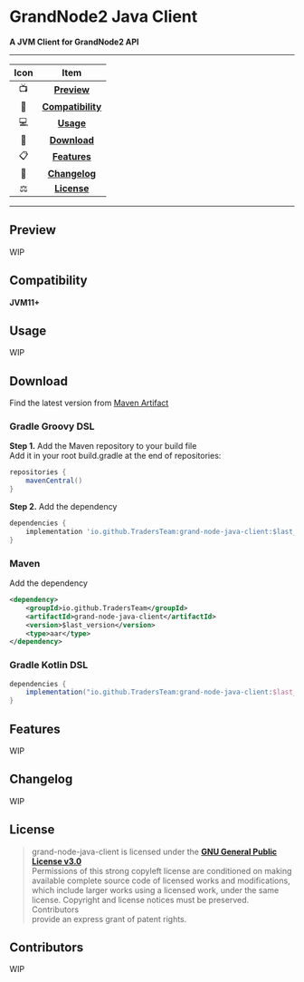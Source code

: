 # GrandNode2 Java Client

**A JVM Client for GrandNode2 API**

---

| Icon |                Item                 |
|:----:|:-----------------------------------:|
|  📺  |       [**Preview**](#Preview)       |
|  📱  | [**Compatibility**](#Compatibility) |
|  💻  |         [**Usage**](#Usage)         |
|  📩  |      [**Download**](#Download)      |
|  📋  |      [**Features**](#Features)      |
|  🧾  |     [**Changelog**](#Changelog)     |
|  ⚖️  |       [**License**](#License)       |

---

## Preview

WIP

## Compatibility

**JVM11+**

## Usage

WIP

## Download

Find the latest version from [Maven Artifact](https://repo1.maven.org/maven2/io/github/TradersTeam/grand-node-java-client/maven-metadata.xml)

### Gradle Groovy DSL

**Step 1.** Add the Maven repository to your build file  
Add it in your root build.gradle at the end of repositories:

```groovy
repositories {
    mavenCentral()
}
```

**Step 2.** Add the dependency

```groovy
dependencies {
    implementation 'io.github.TradersTeam:grand-node-java-client:$last_version'
}
```

### Maven

Add the dependency

```xml
<dependency>
    <groupId>io.github.TradersTeam</groupId>
    <artifactId>grand-node-java-client</artifactId>
    <version>$last_version</version>
    <type>aar</type>
</dependency>  
```

### Gradle Kotlin DSL

```groovy
dependencies {
    implementation("io.github.TradersTeam:grand-node-java-client:$last_version")
}
```

## Features

WIP


## Changelog

WIP


## License

> grand-node-java-client is licensed under the **[GNU General Public License v3.0](./LICENSE)**  
> Permissions of this strong copyleft license are conditioned on making  
> available complete source code of licensed works and modifications,  
> which include larger works using a licensed work, under the same  
> license. Copyright and license notices must be preserved. Contributors  
> provide an express grant of patent rights.

## Contributors

WIP

